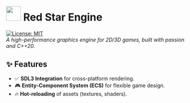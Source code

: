 # <img src="docs/logo.png" width="40"> Red Star Engine  

[![License: MIT](https://img.shields.io/badge/License-MIT-red.svg)](https://opensource.org/licenses/MIT)  
*A high-performance graphics engine for 2D/3D games, built with passion and C++20.*  

## ✨ Features  
- ✅ **SDL3 Integration** for cross-platform rendering.  
- 🎮 **Entity-Component System (ECS)** for flexible game design.  
- 🔥 **Hot-reloading** of assets (textures, shaders).  